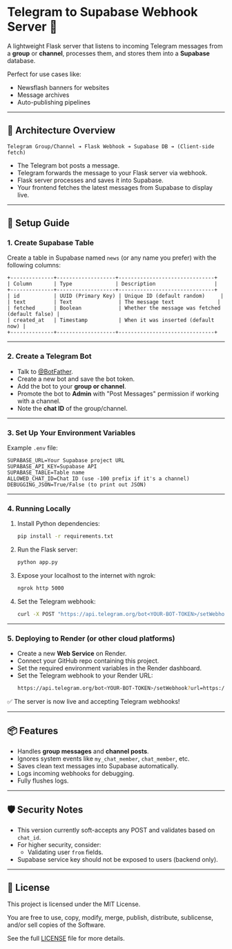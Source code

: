 # Telegram to Supabase Webhook Server 🚀

A lightweight Flask server that listens to incoming Telegram messages from a **group** or **channel**, processes them, and stores them into a **Supabase** database.

Perfect for use cases like:
- Newsflash banners for websites
- Message archives
- Auto-publishing pipelines

---

## 📐 Architecture Overview

    Telegram Group/Channel ➔ Flask Webhook ➔ Supabase DB ➔ (Client-side fetch)

- The Telegram bot posts a message.
- Telegram forwards the message to your Flask server via webhook.
- Flask server processes and saves it into Supabase.
- Your frontend fetches the latest messages from Supabase to display live.

---

## 🚀 Setup Guide

### 1. Create Supabase Table

Create a table in Supabase named `news` (or any name you prefer) with the following columns:

    +--------------+-------------------+-------------------------------+
    | Column       | Type              | Description                   |
    +--------------+-------------------+-------------------------------+
    | id           | UUID (Primary Key) | Unique ID (default random)     |
    | text         | Text               | The message text              |
    | fetched      | Boolean            | Whether the message was fetched (default false) |
    | created_at   | Timestamp          | When it was inserted (default now) |
    +--------------+-------------------+-------------------------------+

---

### 2. Create a Telegram Bot

- Talk to [@BotFather](https://t.me/botfather).
- Create a new bot and save the bot token.
- Add the bot to your **group or channel**.
- Promote the bot to **Admin** with "Post Messages" permission if working with a channel.
- Note the **chat ID** of the group/channel.

---

### 3. Set Up Your Environment Variables

Example `.env` file:

    SUPABASE_URL=Your Supabase project URL
    SUPABASE_API_KEY=Supabase API
    SUPABASE_TABLE=Table name
    ALLOWED_CHAT_ID=Chat ID (use -100 prefix if it's a channel)
    DEBUGGING_JSON=True/False (to print out JSON)
---

### 4. Running Locally

1. Install Python dependencies:
    ```bash
    pip install -r requirements.txt
    ```
2. Run the Flask server:
    ```bash
    python app.py
    ```
3. Expose your localhost to the internet with ngrok:
    ```bash
    ngrok http 5000
   ```
   
4. Set the Telegram webhook:
    ```bash
    curl -X POST "https://api.telegram.org/bot<YOUR-BOT-TOKEN>/setWebhook" -H "Content-Type: application/json" -d "{\"url\": \"https://your-ngrok-url/webhook\"}"
    ```

---

### 5. Deploying to Render (or other cloud platforms)

- Create a new **Web Service** on Render.
- Connect your GitHub repo containing this project.
- Set the required environment variables in the Render dashboard.
- Set the Telegram webhook to your Render URL:
    ```bash
    https://api.telegram.org/bot<YOUR-BOT-TOKEN>/setWebhook?url=https://your-render-app.onrender.com/webhook
    ```
✅ The server is now live and accepting Telegram webhooks!

---

## 📦 Features

- Handles **group messages** and **channel posts**.
- Ignores system events like `my_chat_member`, `chat_member`, etc.
- Saves clean text messages into Supabase automatically.
- Logs incoming webhooks for debugging.
- Fully flushes logs.

---

## 🛡 Security Notes

- This version currently soft-accepts any POST and validates based on `chat_id`.
- For higher security, consider:
  - Validating user `from` fields.
- Supabase service key should not be exposed to users (backend only).

---

## 📄 License

This project is licensed under the MIT License.

You are free to use, copy, modify, merge, publish, distribute, sublicense, and/or sell copies of the Software.

See the full [LICENSE](LICENSE) file for more details.
